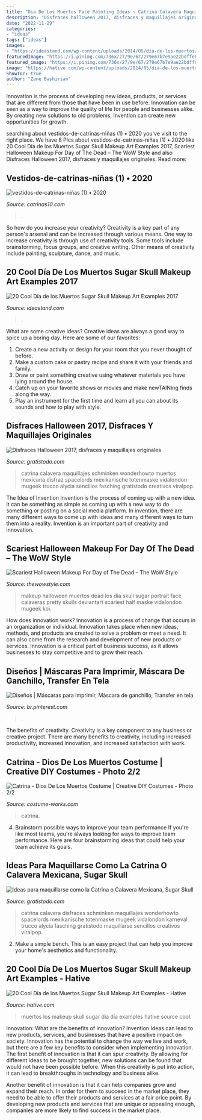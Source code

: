 ```yaml
---
title: "Dia De Los Muertos Face Painting Ideas ~ Catrina Calavera Maquillajes Schminken Wonderhowto Muertos Mexicana Disfraz Spacelords Mexikanische Totenmaske Vidalondon Mugeek Trucco Alycia Sencillos Fasching Gratistodo Creativos Viralpop"
description: "Disfraces halloween 2017, disfraces y maquillajes originales"
date: "2022-11-29"
categories:
- "ideas"
tags: ["ideas"]
images:
- "https://ideastand.com/wp-content/uploads/2014/05/dia-de-los-muertos/20-steampunk-dia-de-los-muertos.jpg"
featuredImage: "https://i.pinimg.com/736x/27/9e/67/279e67b7e9ae22bdffe6ab2c673d12d9.jpg"
featured_image: "https://i.pinimg.com/736x/27/9e/67/279e67b7e9ae22bdffe6ab2c673d12d9.jpg"
image: "https://hative.com/wp-content/uploads/2014/05/dia-de-los-muertos/1-dia-de-los-muertos-make-up.jpg"
ShowToc: true
author: "Zane Bashirian"
---
```



Innovation is the process of developing new ideas, products, or services that are different from those that have been in use before. Innovation can be seen as a way to improve the quality of life for people and businesses alike. By creating new solutions to old problems, Invention can create new opportunities for growth.

	

		
searching about vestidos-de-catrinas-niñas (1) • 2020 you've visit to the right place. We have 8 Pics about vestidos-de-catrinas-niñas (1) • 2020 like 20 Cool Día de los Muertos Sugar Skull Makeup Art Examples 2017, Scariest Halloween Makeup For Day of The Dead – The WoW Style and also Disfraces Halloween 2017, disfraces y maquillajes originales. Read more:
		
    
## Vestidos-de-catrinas-niñas (1) • 2020

<img loading=lazy src="http://www.catrinas10.com/wp-content/uploads/2017/06/vestidos-de-catrinas-niñas-1.jpg" onerror="this.onerror=null;this.src='https://tse4.mm.bing.net/th?id=OIP.DYZF0LaX8Dok7pSBKG4z1QHaLZ&amp;pid=15.1';" alt="vestidos-de-catrinas-niñas (1) • 2020">

_Source: catrinas10.com_

>. 

	

So how do you increase your creativity?
Creativity is a key part of any person's arsenal and can be increased through various means. One way to increase creativity is through use of creativity tools. Some tools include brainstorming, focus groups, and creative writing. Other means of creativity include painting, sculpture, dance, and music.

    
## 20 Cool Día De Los Muertos Sugar Skull Makeup Art Examples 2017

<img loading=lazy src="https://ideastand.com/wp-content/uploads/2014/05/dia-de-los-muertos/20-steampunk-dia-de-los-muertos.jpg" onerror="this.onerror=null;this.src='https://tse2.mm.bing.net/th?id=OIP.H82jDdIjC1-1VoIGkpt99AHaLH&amp;pid=15.1';" alt="20 Cool Día de los Muertos Sugar Skull Makeup Art Examples 2017">

_Source: ideastand.com_

>. 

	

What are some creative ideas?
Creative ideas are always a good way to spice up a boring day. Here are some of our favorites: 
1. Create a new activity or design for your room that you never thought of before. 
2. Make a custom cake or pastry recipe and share it with your friends and family. 
3. Draw or paint something creative using whatever materials you have lying around the house. 
4. Catch up on your favorite shows or movies and make newTAINing finds along the way. 
5. Play an instrument for the first time and learn all you can about its sounds and how to play with style.

    
## Disfraces Halloween 2017, Disfraces Y Maquillajes Originales

<img loading=lazy src="https://www.gratistodo.com/wp-content/uploads/2016/10/maquillaje-la-catrina.jpg" onerror="this.onerror=null;this.src='https://tse4.mm.bing.net/th?id=OIP.fVQMMMd-nIZOV9mQv-MlWQHaEK&amp;pid=15.1';" alt="Disfraces Halloween 2017, disfraces y maquillajes originales">

_Source: gratistodo.com_

>catrina calavera maquillajes schminken wonderhowto muertos mexicana disfraz spacelords mexikanische totenmaske vidalondon mugeek trucco alycia sencillos fasching gratistodo creativos viralpop. 

	

The Idea of Invention
Invention is the process of coming up with a new idea. It can be something as simple as coming up with a new way to do something or posting on a social media platform. In invention, there are many different ways to come up with ideas and many different ways to turn them into a reality. Invention is an important part of creativity and innovation.

    
## Scariest Halloween Makeup For Day Of The Dead – The WoW Style

<img loading=lazy src="http://thewowstyle.com/wp-content/uploads/2016/07/Perfect-Day-of-The-Dead-Halloween-Makeup.jpg" onerror="this.onerror=null;this.src='https://tse1.mm.bing.net/th?id=OIP.uh5wmQA9L40QljQs2CHxMQHaK_&amp;pid=15.1';" alt="Scariest Halloween Makeup For Day of The Dead – The WoW Style">

_Source: thewowstyle.com_

>makeup halloween muertos dead los dia skull sugar portrait face calaveras pretty skulls deviantart scariest half maske vidalondon mugeek koi. 

	

How does innovation work?
Innovation is a process of change that occurs in an organization or individual. Innovation takes place when new ideas, methods, and products are created to solve a problem or meet a need. It can also come from the research and development of new products or services. Innovation is a critical part of business success, as it allows businesses to stay competitive and to grow their reach.

    
## Diseños | Máscaras Para Imprimir, Máscara De Ganchillo, Transfer En Tela

<img loading=lazy src="https://i.pinimg.com/736x/27/9e/67/279e67b7e9ae22bdffe6ab2c673d12d9.jpg" onerror="this.onerror=null;this.src='https://tse2.mm.bing.net/th?id=OIP.kphjujgZYquf_sv0R8-vGQHaFD&amp;pid=15.1';" alt="Diseños | Máscaras para imprimir, Máscara de ganchillo, Transfer en tela">

_Source: br.pinterest.com_

>. 

	

The benefits of creativity.
Creativity is a key component to any business or creative project. There are many benefits to creativity, including increased productivity, increased innovation, and increased satisfaction with work.

    
## Catrina - Dios De Los Muertos Costume | Creative DIY Costumes - Photo 2/2

<img loading=lazy src="https://photos.costume-works.com/full/catrina_dios_de_los_muertos1.jpg" onerror="this.onerror=null;this.src='https://tse3.mm.bing.net/th?id=OIP.wYLh05qut0vXy2uAQ0IisgHaJ3&amp;pid=15.1';" alt="Catrina - Dios De Los Muertos Costume | Creative DIY Costumes - Photo 2/2">

_Source: costume-works.com_

>catrina. 

	

4. Brainstorm possible ways to improve your team performance
If you're like most teams, you're always looking for ways to improve team performance. Here are four brainstorming ideas that could help your team achieve its goals.

    
## Ideas Para Maquillarse Como La Catrina O Calavera Mexicana, Sugar Skull

<img loading=lazy src="https://www.gratistodo.com/wp-content/uploads/2016/09/sugar-skull-makeup-halloween.jpg" onerror="this.onerror=null;this.src='https://tse3.mm.bing.net/th?id=OIP.BgisoMKIcUMknaOSotmlwAHaEK&amp;pid=15.1';" alt="Ideas para maquillarse como la Catrina o Calavera Mexicana, Sugar Skull">

_Source: gratistodo.com_

>catrina calavera disfraces schminken maquillajes wonderhowto spacelords mexikanische totenmaske mugeek vidalondon karneval trucco alycia fasching gratistodo maquillarse sencillos creativos viralpop. 

	

2. Make a simple bench. This is an easy project that can help you improve your home's aesthetics and functionality. 

    
## 20 Cool Día De Los Muertos Sugar Skull Makeup Art Examples - Hative

<img loading=lazy src="https://hative.com/wp-content/uploads/2014/05/dia-de-los-muertos/1-dia-de-los-muertos-make-up.jpg" onerror="this.onerror=null;this.src='https://tse3.mm.bing.net/th?id=OIP.y3TyaUJmiNHOdUGTlYFfyAHaLZ&amp;pid=15.1';" alt="20 Cool Día de los Muertos Sugar Skull Makeup Art Examples - Hative">

_Source: hative.com_

>muertos los makeup skull sugar dia día examples hative source cool. 

	

Innovation: What are the benefits of innovation?
Invention Ideas can lead to new products, services, and businesses that have a positive impact on society. Innovation has the potential to change the way we live and work, but there are a few key benefits to consider when implementing innovation. 
The first benefit of innovation is that it can spur creativity. By allowing for different ideas to be brought together, new solutions can be found that would not have been possible before. When this creativity is put into action, it can lead to breakthroughs in technology and business alike. 

Another benefit of innovation is that it can help companies grow and expand their reach. In order for them to succeed in the market place, they need to be able to offer their products and services at a fair price point. By developing new products and services that are unique or appealing enough, companies are more likely to find success in the market place.

